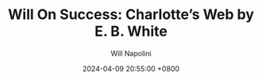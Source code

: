 ---
title: "Will On Success: Charlotte’s Web by E. B. White"
author: Will Napolini
date: 2024-04-09 20:55:00 +0800
categories: [Mindset, Book-summaries]
tags:
  [
    charlotte's-web,
    e-b-white,
    children's-literature,
    friendship,
    barn-animal-stories,
    classic-books,
    animal-language,
    wisdom-of-animals,
    farm-life,
    life-lessons,
    literary-classics,
    barn-story,
    timeless-tale,
    children's-favorites,
    animal-friendship
  ]
image: https://pbs.twimg.com/media/GO1jWaZWcAA_V6j?format=jpg&name=large
alt: "Will On Success: Charlotte’s Web by E. B. White"
fallback:
  - 
  # Replace with the URL of your backup image
  -
  # Replace with the URL of your backup image
---